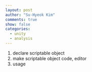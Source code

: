 ```yaml
---
layout: post
author: "Su-Hyeok Kim"
comments: true
show: false
categories:
  - unity
  - analysis
---
```


1. declare scriptable object
2. make scriptable object code, editor
3. usage
